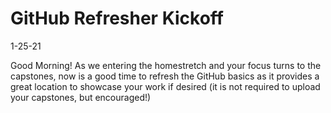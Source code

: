 # GitHub Refresher Kickoff #
1-25-21

Good Morning!  As we entering the homestretch and your focus turns to the capstones, now is a good time to refresh the GitHub basics as it provides a great location to showcase your work if desired (it is not required to upload your capstones, but encouraged!)

